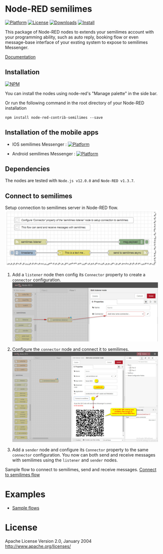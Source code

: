 # Node-RED semilimes
[![Platform](https://img.shields.io/badge/platform-Node--RED-red)](https://nodered.org)   [![License](https://img.shields.io/badge/license-Apache--License-lightgrey)](http://www.apache.org/licenses/LICENSE-2.0) [![Downloads](https://img.shields.io/badge/download-github-purple)](https://github.com/semimob/node-red-connector) [![Install](https://img.shields.io/badge/Install-NPM-blue)](https://www.npmjs.com/package/node-red-contrib-semilimes)

This package of Node-RED nodes to extends your semilimes account with your programming ability, such as auto reply, booking flow or even message-base interface of your exsting system to expose to semilimes Messenger.

[Documentation](https://github.com/semimob/node-red-connector/readme.md)

## Installation
[![NPM](https://nodei.co/npm/node-red-contrib-semilimes.png?downloads=true)](https://nodei.co/npm/node-red-contrib-semilimes/)

You can install the nodes using node-red's "Manage palette" in the side bar.

Or run the following command in the root directory of your Node-RED installation

    npm install node-red-contrib-semilimes --save

## Installation of the mobile apps
- IOS semilimes Messenger : [![Platform](https://img.shields.io/badge/Apple%20IOS-semilimes%20Messenger-blue.svg)](https://apps.apple.com/us/app/semilimes-mesh/id1536363738?l=en)  

- Android semilimes Messenger : [![Platform](https://img.shields.io/badge/Google--Play-semilimes%20Messenger-darkgreen.svg)](https://play.google.com/store/apps/details?id=net.semilimes.messenger&hl=en&gl=US)  

## Dependencies
The nodes are tested with `Node.js v12.0.0` and `Node-RED v1.3.7`.

## Connect to semilimes
Setup connection to semilimes server in Node-RED flow.
![Connect to semilimes flow](resources/images/connect_to_semilimes_flow.png)

1. Add a `listener` node then config its `Connector` property to create a `connector` configuration.
![Property editor of listener node](resources/images/add_listener_node.jpg)

2. Configure the `connector` node and connect it to semilimes.
![Config connector node](resources/images/connect_to_semilimes.jpg)

3. Add a `sender` node and configure its `Connector` property to the same `connector` configuration.
You now can both send and receive messages with semilimes using the `listener` and `sender` nodes.

Sample flow to connect to semilimes, send and receive messages.
[Connect to semilimes flow](examples/connect%20to%20semilimes%20flow.json)

# Examples
- [Sample flows](examples/)

# License
Apache License
Version 2.0, January 2004
http://www.apache.org/licenses/
